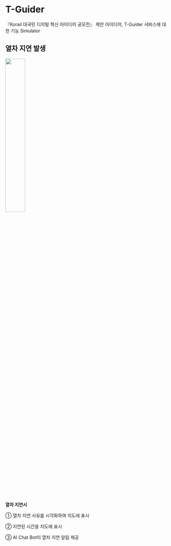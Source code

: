 # T-Guider
『Korail 대국민 디지털 혁신 아이디어 공모전』 제안 아이디어, T-Guider 서비스에 대한 기능 Simulator

## 열차 지연 발생
<img src = "https://github.com/user-attachments/assets/aefc428e-8798-44f4-a06a-294bb88838c6" width="35%" height="35%">

**열차 지연시**

① 열차 지연 사유를 시각화하여 지도에 표시

② 지연된 시간을 지도에 표시

③ AI Chat Bot이 열차 지연 알림 제공

